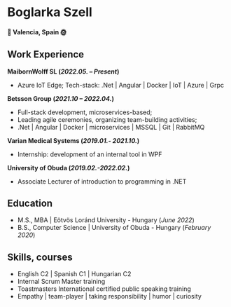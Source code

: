 # Boglarka Szell

#### 🌊 Valencia, Spain 🌞

## Work Experience
**MaibornWolff SL (_2022.05. – Present_)**
- Azure IoT Edge;
Tech-stack: .Net | Angular | Docker | IoT | Azure | Grpc

**Betsson Group (_2021.10 – 2022.04._)**
- Full-stack development, microservices-based; 
- Leading agile ceremonies, organizing team-building activities; 
- .Net | Angular | Docker | microservices | MSSQL | Git | RabbitMQ

**Varian Medical Systems (_2019.01.- 2021.10._)**
- Internship: development of an internal tool in WPF

**University of Obuda (_2019.02.-2022.02._)**
- Associate Lecturer of introduction to programming in .NET

## Education						       		
- M.S., MBA	| Eötvös Loránd University - Hungary (_June 2022_)	 			        		
- B.S., Computer Science | University of Obuda - Hungary (_February 2020_)

## Skills, courses
- English C2 | Spanish C1 | Hungarian C2
- Internal Scrum Master training
- Toastmasters International certified public speaking training
- Empathy | team-player | taking responsibility | humor | curiosity
